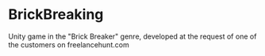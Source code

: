 # BrickBreaking
Unity game in the "Brick Breaker" genre, developed at the request of one of the customers on freelancehunt.com
